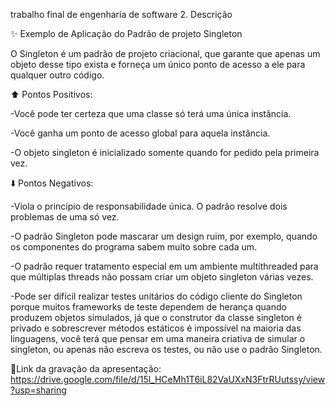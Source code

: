 trabalho final de engenharia de software 2.
Descrição

✨ Exemplo de Aplicação do Padrão de projeto Singleton

   O Singleton é um padrão de projeto criacional, que garante que apenas um objeto desse tipo exista e forneça um único ponto de acesso a ele para qualquer outro código.


⬆️ Pontos Positivos:

-Você pode ter certeza que uma classe só terá uma única instância.

-Você ganha um ponto de acesso global para aquela instância.

-O objeto singleton é inicializado somente quando for pedido pela primeira vez.


⬇️ Pontos Negativos:

-Viola o princípio de responsabilidade única. O padrão resolve dois problemas de uma só vez.

-O padrão Singleton pode mascarar um design ruim, por exemplo, quando os componentes do programa sabem muito sobre cada um.

-O padrão requer tratamento especial em um ambiente multithreaded para que múltiplas threads não possam criar um objeto singleton várias vezes.

-Pode ser difícil realizar testes unitários do código cliente do Singleton porque muitos frameworks de teste dependem de herança quando produzem objetos simulados, já que o construtor da classe singleton é privado e sobrescrever métodos estáticos é impossível na maioria das linguagens, você terá que pensar em uma maneira criativa de simular o singleton, ou apenas não escreva os testes, ou não use o padrão Singleton.


📝Link da gravação da apresentação:
https://drive.google.com/file/d/15l_HCeMh1T6iL82VaUXxN3FtrRUutssy/view?usp=sharing
